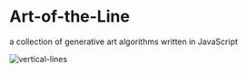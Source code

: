 # Art-of-the-Line
a collection of generative art algorithms written in JavaScript

![vertical-lines](/straight-lines/img/01-vertical-lines)
